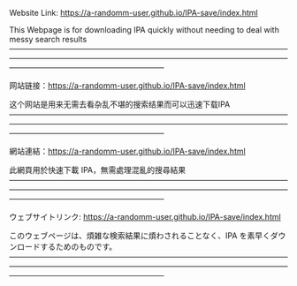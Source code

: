 Website Link: https://a-randomm-user.github.io/IPA-save/index.html

This Webpage is for downloading IPA quickly without needing to deal with messy search results
————————————————————————————————————————————————————————————————————————————————————————————

网站链接：https://a-randomm-user.github.io/IPA-save/index.html

这个网站是用来无需去看杂乱不堪的搜索结果而可以迅速下载IPA
————————————————————————————————————————————————————————————————————————————————————————————

網站連結：https://a-randomm-user.github.io/IPA-save/index.html

此網頁用於快速下載 IPA，無需處理混亂的搜尋結果
————————————————————————————————————————————————————————————————————————————————————————————

ウェブサイトリンク: https://a-randomm-user.github.io/IPA-save/index.html

このウェブページは、煩雑な検索結果に煩わされることなく、IPA を素早くダウンロードするためのものです。
————————————————————————————————————————————————————————————————————————————————————————————